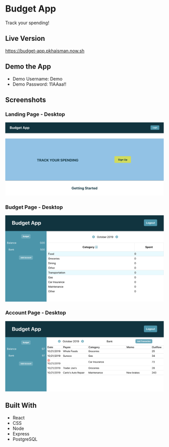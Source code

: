 # Budget App

Track your spending!

## Live Version

https://budget-app.pkhaisman.now.sh

## Demo the App

* Demo Username: Demo
* Demo Password: 11AAaa!!

## Screenshots

### Landing Page - Desktop

![Landing Page: Desktop view](https://raw.githubusercontent.com/pkhaisman/budget-app/master/src/photos/landing-page.png)

### Budget Page - Desktop

![Budget Page: Desktop view](https://raw.githubusercontent.com/pkhaisman/budget-app/master/src/photos/budget-page.png)

### Account Page - Desktop

![Account Page: Desktop view](https://raw.githubusercontent.com/pkhaisman/budget-app/master/src/photos/account-page.png)

## Built With

* React
* CSS
* Node
* Express
* PostgreSQL




